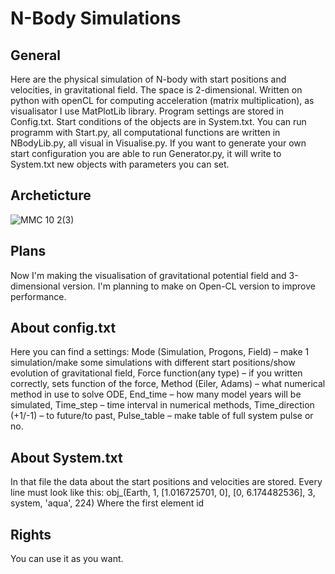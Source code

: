 # N-Body Simulations

## General
Here are the physical simulation of N-body with start positions and velocities, in gravitational field. The space is 2-dimensional. Written on python with openCL for computing acceleration (matrix multiplication), as visualisator I use MatPlotLib library. Program settings are stored in Config.txt. Start conditions of the objects are in System.txt. You can run programm with Start.py, all computational functions are written in NBodyLib.py, all visual in Visualise.py. If you want to generate your own start configuration you are able to run Generator.py, it will write to System.txt new objects with parameters you can set.

## Archeticture
![ММС 10 2(3)](https://github.com/Sirine-Chi/N-Body-Matrix/assets/71520044/b5dd573b-d589-4d5a-8130-556a22328a93)



## Plans
Now I'm making the visualisation of gravitational potential field and 3-dimensional version. I'm planning to make on Open-CL version to improve performance.

## About config.txt
Here you can find a settings: Mode (Simulation, Progons, Field) – make 1 simulation/make some simulations with different start positions/show evolution of gravitational field, Force function(any type) – if you written correctly, sets function of the force, Method (Eiler, Adams) – what numerical method in use to solve ODE, End_time – how many model years will be simulated, Time_step – time interval in numerical methods, Time_direction (+1/-1) – to future/to past, Pulse_table – make table of full system pulse or no.

## About System.txt
In that file the data about the start positions and velocities are stored. Every line must look like this:
obj_(Earth, 1, [1.016725701, 0], [0, 6.174482536], 3, system, 'aqua', 224)
Where the first element id 

## Rights
You can use it as you want.
